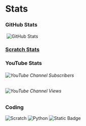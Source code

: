 # Stats
### GitHub Stats
<p>&nbsp;<img align="center" src="https://github-readme-stats.vercel.app/api?username=Noahscratch493&show_icons=true&theme=dark&locale=en" alt="GitHub Stats" /></p>

### [Scratch Stats](https://scratchstats.pages.dev/?user=Noahscratch493)

### YouTube Stats 
###### ![YouTube Channel Subscribers](https://img.shields.io/youtube/channel/subscribers/UCSN4-8b7bo3_bz_XRS9ZdBQ)
###### ![YouTube Channel Views](https://img.shields.io/youtube/channel/views/UCSN4-8b7bo3_bz_XRS9ZdBQ)

### Coding
![Scratch](https://img.shields.io/badge/Scratch-Master-orange)
![Python](https://img.shields.io/badge/Python-Beginner-blue)
![Static Badge](https://img.shields.io/badge/Markdown-Good-green)

